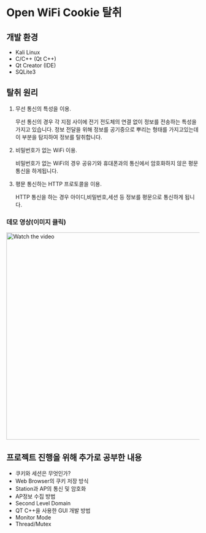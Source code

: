 # Open WiFi Cookie 탈취

## 개발 환경

- Kali Linux
- C/C++ (Qt C++)
- Qt Creator (IDE)
- SQLite3

## 탈취 원리

1. 무선 통신의 특성을 이용.

   무선 통신의 경우 각 지점 사이에 전기 전도체의 연결 없이 정보를 전송하는 특성을 가지고 있습니다. 정보 전달을 위해 정보를 공기중으로 뿌리는 형태를 가지고있는데 이 부분을 탐지하여 정보를 탈취합니다.

2. 비밀번호가 없는 WiFi 이용.

   비밀번호가 없는 WiFi의 경우 공유기와 휴대폰과의 통신에서 암호화하지 않은 평문 통신을 하게됩니다. 

3. 평문 통신하는 HTTP 프로토콜을 이용.

   HTTP 통신을 하는 경우 아이디,비밀번호,세션 등 정보를 평문으로 통신하게 됩니다. 


### 데모 영상(이미지 클릭)
<a href="https://youtu.be/oUcoNEPx3X8" target="_blank">
 <img src="https://img.youtube.com/vi/oUcoNEPx3X8/sddefault.jpg" alt="Watch the video" width="740" height="540" />
</a>

</br>

## 프로젝트 진행을 위해 추가로 공부한 내용
- 쿠키와 세션은 무엇인가?
- Web Browser의 쿠키 저장 방식
- Station과 AP의 통신 및 암호화 
- AP정보 수집 방법
- Second Level Domain
- QT C++을 사용한 GUI 개발 방법
- Monitor Mode
- Thread/Mutex
